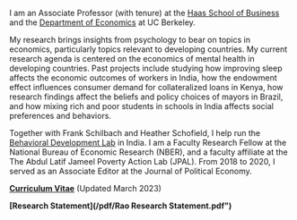 I am an Associate Professor (with tenure) at the [Haas School of Business](https://haas.berkeley.edu/) and the [Department of Economics](https://www.econ.berkeley.edu/) at UC Berkeley.

My research brings insights from psychology to bear on topics in economics, particularly topics relevant to developing countries. My current research agenda is centered on the economics of mental health in developing countries. Past projects include studying how improving sleep affects the economic outcomes of workers in India, how the endowment effect influences consumer demand for collateralized loans in Kenya, how research findings affect the beliefs and policy choices of mayors in Brazil, and how mixing rich and poor students in schools in India affects social preferences and behaviors.

Together with Frank Schilbach and Heather Schofield, I help run the [Behavioral Development Lab](https://behavioraldevlab.org/index.html) in India. I am a Faculty Research Fellow at the National Bureau of Economic Research (NBER), and a faculty affiliate at the The Abdul Latif Jameel Poverty Action Lab (JPAL). From 2018 to 2020, I served as an Associate Editor at the Journal of Political Economy.

__[Curriculum Vitae](/pdf/Rao_CV_latest.pdf")__ (Updated March 2023)

__[Research Statement](/pdf/Rao Research Statement.pdf")__ 
